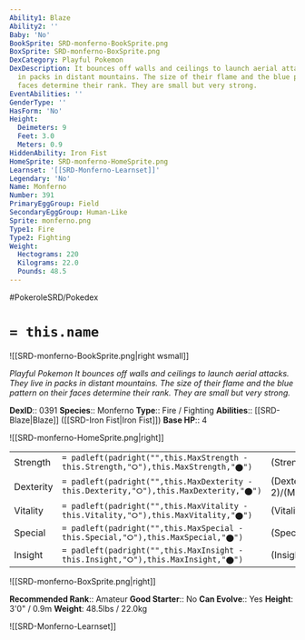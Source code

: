 ```yaml
---
Ability1: Blaze
Ability2: ''
Baby: 'No'
BookSprite: SRD-monferno-BookSprite.png
BoxSprite: SRD-monferno-BoxSprite.png
DexCategory: Playful Pokemon
DexDescription: It bounces off walls and ceilings to launch aerial attacks. They live
  in packs in distant mountains. The size of their flame and the blue pattern on their
  faces determine their rank. They are small but very strong.
EventAbilities: ''
GenderType: ''
HasForm: 'No'
Height:
  Deimeters: 9
  Feet: 3.0
  Meters: 0.9
HiddenAbility: Iron Fist
HomeSprite: SRD-monferno-HomeSprite.png
Learnset: '[[SRD-Monferno-Learnset]]'
Legendary: 'No'
Name: Monferno
Number: 391
PrimaryEggGroup: Field
SecondaryEggGroup: Human-Like
Sprite: monferno.png
Type1: Fire
Type2: Fighting
Weight:
  Hectograms: 220
  Kilograms: 22.0
  Pounds: 48.5
---
```


#PokeroleSRD/Pokedex

# `= this.name`

![[SRD-monferno-BookSprite.png|right wsmall]]

*Playful Pokemon*
*It bounces off walls and ceilings to launch aerial attacks. They live in packs in distant mountains. The size of their flame and the blue pattern on their faces determine their rank. They are small but very strong.*

**DexID**:: 0391
**Species**:: Monferno
**Type**:: Fire / Fighting
**Abilities**:: [[SRD-Blaze|Blaze]] ([[SRD-Iron Fist|Iron Fist]])
**Base HP**:: 4

![[SRD-monferno-HomeSprite.png|right]]

|           |                                                                                        |                                          |
| --------- | -------------------------------------------------------------------------------------- | ---------------------------------------- |
| Strength  | `= padleft(padright("",this.MaxStrength - this.Strength,"⭘"),this.MaxStrength,"⬤")`    | (Strength::2)/(MaxStrength::5)   |
| Dexterity | `= padleft(padright("",this.MaxDexterity - this.Dexterity,"⭘"),this.MaxDexterity,"⬤")` | (Dexterity:: 2)/(MaxDexterity::5) |
| Vitality  | `= padleft(padright("",this.MaxVitality - this.Vitality,"⭘"),this.MaxVitality,"⬤")`    | (Vitality::2)/(MaxVitality::4)   |
| Special   | `= padleft(padright("",this.MaxSpecial - this.Special,"⭘"),this.MaxSpecial,"⬤")`       | (Special::2)/(MaxSpecial::5)     |
| Insight   | `= padleft(padright("",this.MaxInsight - this.Insight,"⭘"),this.MaxInsight,"⬤")`       | (Insight::2)/(MaxInsight::4)     |

![[SRD-monferno-BoxSprite.png|right]]

**Recommended Rank**:: Amateur
**Good Starter**:: No
**Can Evolve**:: Yes
**Height**: 3'0" / 0.9m
**Weight**: 48.5lbs / 22.0kg

![[SRD-Monferno-Learnset]]